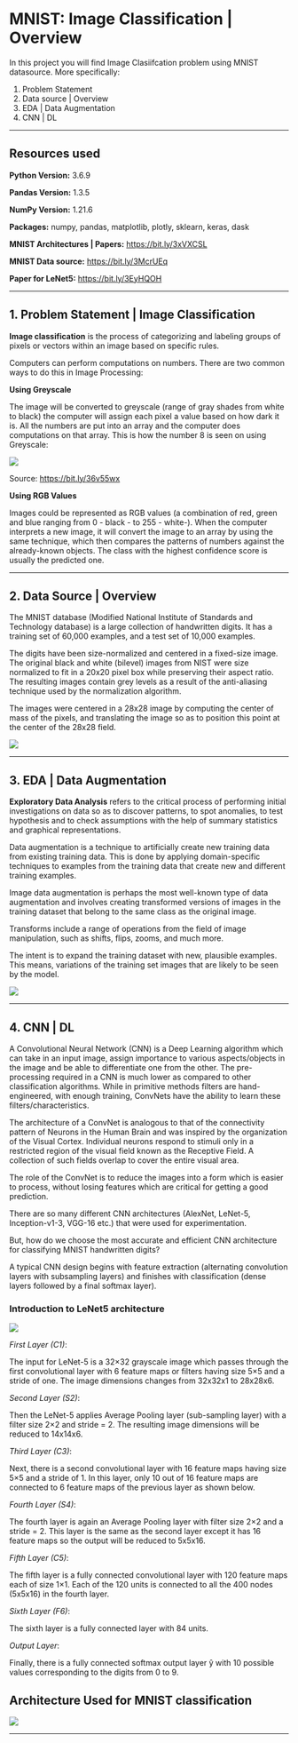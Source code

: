 # MNIST: Image Classification | Overview

In this project you will find Image Clasiifcation problem using MNIST datasource. More specifically:
1. Problem Statement 
2. Data source | Overview
3. EDA | Data Augmentation
4. CNN | DL

--------------------------------------------------------------------------------------------------------------------------------------------------------------------------------

## Resources used

**Python Version:** 3.6.9

**Pandas Version:** 1.3.5

**NumPy Version:** 1.21.6

**Packages:** numpy, pandas, matplotlib, plotly, sklearn, keras, dask

**MNIST Architectures | Papers:** https://bit.ly/3xVXCSL

**MNIST Data source:** https://bit.ly/3McrUEq

**Paper for LeNet5:** https://bit.ly/3EyHQOH

--------------------------------------------------------------------------------------------------------------------------------------------------------------------------------

## 1. Problem Statement | Image Classification

**Image classification** is the process of categorizing and labeling groups of pixels or vectors within an image based on specific rules.

Computers can perform computations on numbers. There are two common ways to do this in Image Processing:

**Using Greyscale**

The image will be converted to greyscale (range of gray shades from white to black) the computer will assign each pixel a value based on how dark it is. All the numbers are put into an array and the computer does computations on that array. This is how the number 8 is seen on using Greyscale:

![](https://github.com/StamKavid/MNIST_image_classification/blob/main/Images/1_zY1qFB9aFfZz66YxxoI2aw.gif)

Source: https://bit.ly/36v55wx

**Using RGB Values**

Images could be represented as RGB values (a combination of red, green and blue ranging from 0 - black - to 255 - white-).
When the computer interprets a new image, it will convert the image to an array by using the same technique, which then compares the patterns of numbers against the already-known objects. The class with the highest confidence score is usually the predicted one.

--------------------------------------------------------------------------------------------------------------------------------------------------------------------------------

## 2. Data Source | Overview

The MNIST database (Modified National Institute of Standards and Technology database) is a large collection of handwritten digits. It has a training set of 60,000 examples, and a test set of 10,000 examples.

The digits have been size-normalized and centered in a fixed-size image. The original black and white (bilevel) images from NIST were size normalized to fit in a 20x20 pixel box while preserving their aspect ratio. The resulting images contain grey levels as a result of the anti-aliasing technique used by the normalization algorithm.

The images were centered in a 28x28 image by computing the center of mass of the pixels, and translating the image so as to position this point at the center of the 28x28 field.

![](https://github.com/StamKavid/MNIST_image_classification/blob/main/Images/mnist-3.0.1.png)


--------------------------------------------------------------------------------------------------------------------------------------------------------------------------------

## 3. EDA | Data Augmentation

**Exploratory Data Analysis** refers to the critical process of performing initial investigations on data so as to discover patterns, to spot anomalies, to test hypothesis and to check assumptions with the help of summary statistics and graphical representations.

Data augmentation is a technique to artificially create new training data from existing training data. This is done by applying domain-specific techniques to examples from the training data that create new and different training examples.

Image data augmentation is perhaps the most well-known type of data augmentation and involves creating transformed versions of images in the training dataset that belong to the same class as the original image.

Transforms include a range of operations from the field of image manipulation, such as shifts, flips, zooms, and much more.

The intent is to expand the training dataset with new, plausible examples. This means, variations of the training set images that are likely to be seen by the model.

![](https://github.com/StamKavid/MNIST_image_classification/blob/main/Images/MNIST_Data_aug.jpg)


--------------------------------------------------------------------------------------------------------------------------------------------------------------------------------

## 4. CNN | DL

A Convolutional Neural Network (CNN) is a Deep Learning algorithm which can take in an input image, assign importance to various aspects/objects in the image and be able to differentiate one from the other. The pre-processing required in a CNN is much lower as compared to other classification algorithms. While in primitive methods filters are hand-engineered, with enough training, ConvNets have the ability to learn these filters/characteristics.

The architecture of a ConvNet is analogous to that of the connectivity pattern of Neurons in the Human Brain and was inspired by the organization of the Visual Cortex. Individual neurons respond to stimuli only in a restricted region of the visual field known as the Receptive Field. A collection of such fields overlap to cover the entire visual area.

The role of the ConvNet is to reduce the images into a form which is easier to process, without losing features which are critical for getting a good prediction.

There are so many different CNN architectures (AlexNet, LeNet-5, Inception-v1-3, VGG-16 etc.) that were used for experimentation. 

But, how do we choose the most accurate and efficient CNN architecture for classifying MNIST handwritten digits?

A typical CNN design begins with feature extraction (alternating convolution layers with subsampling layers) and finishes with classification (dense layers followed by a final softmax layer).

### Introduction to LeNet5 architecture


![](https://github.com/StamKavid/MNIST_image_classification/blob/main/Images/LeNet5.jpg)

*First Layer (C1)*:

The input for LeNet-5 is a 32×32 grayscale image which passes through the first convolutional layer with 6 feature maps or filters having size 5×5 and a stride of one. The image dimensions changes from 32x32x1 to 28x28x6.

*Second Layer (S2)*:

Then the LeNet-5 applies Average Pooling layer (sub-sampling layer) with a filter size 2×2 and stride = 2. The resulting image dimensions will be reduced to 14x14x6.

*Third Layer (C3)*:

Next, there is a second convolutional layer with 16 feature maps having size 5×5 and a stride of 1. In this layer, only 10 out of 16 feature maps are connected to 6 feature maps of the previous layer as shown below.

*Fourth Layer (S4)*:

The fourth layer is again an Average Pooling layer with filter size 2×2 and a stride = 2. This layer is the same as the second layer except it has 16 feature maps so the output will be reduced to 5x5x16.

*Fifth Layer (C5)*:

The fifth layer is a fully connected convolutional layer with 120 feature maps each of size 1×1. Each of the 120 units is connected to all the 400 nodes (5x5x16) in the fourth layer.

*Sixth Layer (F6)*:

The sixth layer is a fully connected layer with 84 units.

*Output Layer*:

Finally, there is a fully connected softmax output layer ŷ with 10 possible values corresponding to the digits from 0 to 9.

## Architecture Used for MNIST classification

![](https://github.com/StamKavid/MNIST_image_classification/blob/main/Images/MNIST_model_arch.jpg)


--------------------------------------------------------------------------------------------------------------------------------------------------------------------------------
